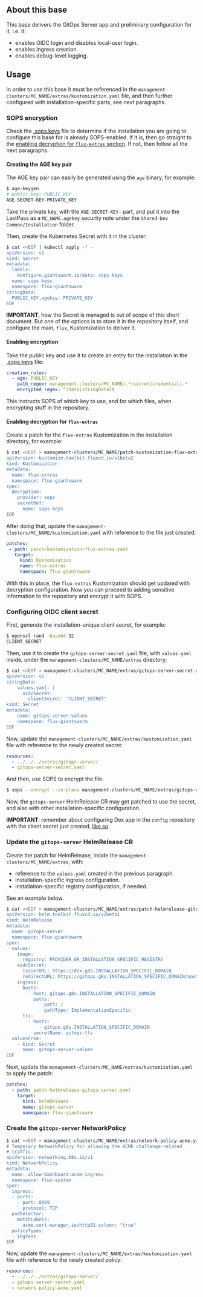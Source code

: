 ## About this base

This base delivers the GitOps Server app and preliminary configuration for it, i.e. it:

* enables OIDC login and disables local-user login.
* enables ingress creation.
* enables debug-level logging.

## Usage

In order to use this base it must be referenced in the `management-clusters/MC_NAME/extras/kustomization.yaml` file, and then further configured with installation-specific parts, see next paragraphs.

### SOPS encryption

Check the [.sops.keys](../../.sops.yaml) file to determine if the installation you are going to configure this base for is already SOPS-enabled. If it is, then go straight to the [enabling decryption for `flux-extras` section](#enabling-decryption-for-flux-extras). If not, then follow all the next paragraphs.

#### Creating the AGE key pair

The AGE key pair can easily be generated using the `age` binary, for example:

```sh
$ age-keygen
# public key: PUBLIC_KEY
AGE-SECRET-KEY-PRIVATE_KEY
```

Take the private key, with the `AGE-SECRET-KEY-` part, and put it into the LastPass as a `MC_NAME.agekey` security note under the `Shared-Dev Common/Installation` folder.

Then, create the Kubernetes Secret with it in the cluster:

```sh
$ cat <<EOF | kubectl apply -f -
apiVersion: v1
kind: Secret
metadata:
  labels:
    konfigure.giantswarm.io/data: sops-keys
  name: sops-keys
  namespace: flux-giantswarm
stringData:
  PUBLIC_KEY.agekey: PRIVATE_KEY
EOF
```

**IMPORTANT**, how the Secret is managed is out of scope of this short document. But one of the options is to store it in the repository itself, and configure the main, `flux`, Kustomization to deliver it.

#### Enabling encryption

Take the public key and use it to create an entry for the installation in the [.sops.keys](../../.sops.yaml) file:

```yaml
creation_rules:
  - age: PUBLIC_KEY
    path_regex: management-clusters/MC_NAME/.*(secret|credential).*
    encrypted_regex: ^(data|stringData)$
```

This instructs SOPS of which key to use, and for which files, when encrypting stuff in the repository.

#### Enabling decryption for `flux-extras`

Create a patch for the `flux-extras` Kustomization in the installation directory, for example:

```sh
$ cat <<EOF > management-clusters/MC_NAME/patch-kustomization-flux-extras.yaml
apiVersion: kustomize.toolkit.fluxcd.io/v1beta2
kind: Kustomization
metadata:
  name: flux-extras
  namespace: flux-giantswarm
spec:
  decryption:
    provider: sops
    secretRef:
      name: sops-keys
EOF
```

After doing that, update the `management-clusters/MC_NAME/kustomization.yaml` with reference to the file just created:

```yaml
patches:
 - path: patch-kustomization-flux-extras.yaml
   target:
     kind: Kustomization
     name: flux-extras
     namespace: flux-giantswarm
```

With this in place, the `flux-extras` Kustomization should get updated with decryption configuration. Now you can proceed to adding sensitive information to the repository and encrypt it with SOPS.

### Configuring OIDC client secret

First, generate the installation-unique client secret, for example:

```sh
$ openssl rand -base64 32
CLIENT_SECRET
```

Then, use it to create the `gitops-server-secret.yaml` file, with `values.yaml` inside, under the `management-clusters/MC_NAME/extras` directory:

```sh
$ cat <<EOF > management-clusters/MC_NAME/extras/gitops-server-secret.yaml
apiVersion: v1
stringData:
    values.yaml: |
      oidcSecret:
        clientSecret: "CLIENT_SECRET"
kind: Secret
metadata:
    name: gitops-server-values
    namespace: flux-giantswarm
EOF
```

Now, update the `management-clusters/MC_NAME/extras/kustomization.yaml` file with reference to the newly created secret:

```yaml
resources:
  - ../../../extras/gitops-server/
  - gitops-server-secret.yaml
```

And then, use SOPS to encrypt the file:

```sh
$ sops --encrypt --in-place management-clusters/MC_NAME/extras/gitops-server-secret.yaml
```

Now, the `gitops-server` HelmRelease CR may get patched to use the secret, and also with other installation-specific configuration.

**IMPORTANT**: remember about configuring Dex app in the `config` repository with the client secret just created, [like so](https://github.com/giantswarm/config/pull/1663/files).

### Update the `gitops-server` HelmRelease CR

Create the patch for HelmRelease, inside the `management-clusters/MC_NAME/extras`, with:

* reference to the `values.yaml` created in the previous paragraph.
* installation-specific ingress configuration.
* installation-specific registry configuration, if needed.

See an example below.

```sh
$ cat <<EOF > management-clusters/MC_NAME/extras/patch-helmrelease-gitops-server.yaml
apiVersion: helm.toolkit.fluxcd.io/v2beta1
kind: HelmRelease
metadata:
  name: gitops-server
  namespace: flux-giantswarm
spec:
  values:
    image:
      registry: PROVIDER_OR_INSTALLATION_SPECIFIC_REGISTRY
    oidcSecret:
      issuerURL: https://dex.g8s.INSTALLATION_SPECIFIC_DOMAIN
      redirectURL: https://gitops.g8s.INSTALLATION_SPECIFIC_DOMAIN/oauth2/callback
    ingress:
      hosts:
        - host: gitops.g8s.INSTALLATION_SPECIFIC_DOMAIN
          paths:
            - path: /
              pathType: ImplementationSpecific
      tls:
        - hosts:
            - gitops.g8s.INSTALLATION_SPECIFIC_DOMAIN
          secretName: gitops-tls
  valuesFrom:
    - kind: Secret
      name: gitops-server-values
EOF
```

Next, update the `management-clusters/MC_NAME/extras/kustomization.yaml` to apply the patch:

```yaml
patches:
  - path: patch-helmrelease-gitops-server.yaml
    target:
      kind: HelmRelease
      name: gitops-server
      namespace: flux-giantswarm
```
### Create the `gitops-server` NetworkPolicy

```sh
$ cat <<EOF > management-clusters/MC_NAME/extras/network-policy-acme.yaml
# Temporary NetworkPolicy for allowing the ACME challenge-related
# traffic.
apiVersion: networking.k8s.io/v1
kind: NetworkPolicy
metadata:
  name: allow-dashboard-acme-ingress
  namespace: flux-system
spec:
  ingress:
  - ports:
    - port: 8089
      protocol: TCP
  podSelector:
    matchLabels:
      acme.cert-manager.io/http01-solver: "true"
  policyTypes:
  - Ingress
EOF
```
Now, update the `management-clusters/MC_NAME/extras/kustomization.yaml` file with reference to the newly created policy:

```yaml
resources:
  - ../../../extras/gitops-server/
  - gitops-server-secret.yaml
  - network-policy-acme.yaml
```

